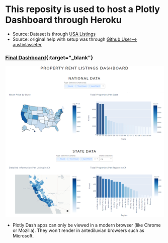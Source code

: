 # This reposity is used to host a Plotly Dashboard through Heroku
* Source: Dataset is through [USA Listings](https://www.kaggle.com/austinreese/usa-housing-listings)
* Source: original help with setup was through [Github User--> austinlasseter](https://github.com/austinlasseter/plotly_dash_tutorial)

### [Final Dashboard](https://property-rentals-usa-fv2.herokuapp.com/){:target="_blank"}
![Dashboard](/assets/propertylistingsdashboar_illustration.png)


* Plotly Dash apps can only be viewed in a modern browser (like Chrome or Mozilla). They won't render in antediluvian browsers such as Microsoft.
